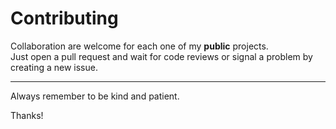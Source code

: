 # Contributing

Collaboration are welcome for each one of my **public** projects.\
Just open a pull request and wait for code reviews or signal a problem by creating a new issue.

---

Always remember to be kind and patient.

Thanks!